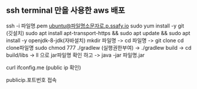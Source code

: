 ssh terminal 만을 사용한 aws  배포
---

ssh -i 파일명.pem ubuntu@파일명소문자로.p.ssafy.io
sudo yum install -y git (깃설치)
sudo apt install apt-transport-https && sudo apt update && sudo apt install -y openjdk-8-jdk(자바설치)
mkdir 파일명 -> cd 파일명 -> git clone
cd clone파일명
sudo chmod 777 ./gradlew (실행권한부여) -> ./gradlew build -> cd build/libs -> ll 으로 jar파일명 확인 하고 -> java -jar 파일명.jar

curl ifconfig.me (public ip 확인)

publicip.포트번호 접속